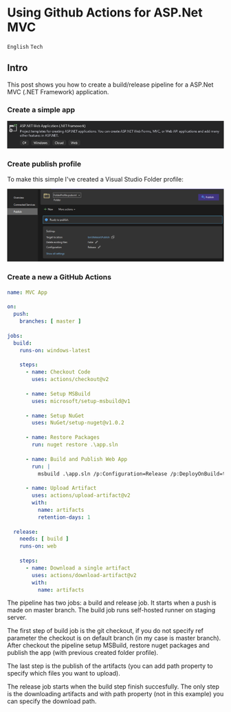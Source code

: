 # Using Github Actions for ASP.Net MVC
<code>English</code> <code>Tech</code>

## Intro

This post shows you how to create a build/release pipeline for a ASP.Net MVC (.NET Framework) application.

### Create a simple app

![New MVC project](/images/img_1.png "New MVC project")

### Create publish profile

To make this simple I've created a Visual Studio Folder profile:

![New MVC project](/images/img_2.png "New MVC project")

### Create a new a GitHub Actions

```yaml
name: MVC App

on:
  push:
    branches: [ master ]

jobs:
  build:
    runs-on: windows-latest

    steps:
      - name: Checkout Code
        uses: actions/checkout@v2
        
      - name: Setup MSBuild
        uses: microsoft/setup-msbuild@v1
      
      - name: Setup NuGet
        uses: NuGet/setup-nuget@v1.0.2
        
      - name: Restore Packages
        run: nuget restore .\app.sln
        
      - name: Build and Publish Web App
        run: |
          msbuild .\app.sln /p:Configuration=Release /p:DeployOnBuild=true /p:PublishProfile=FolderProfile

      - name: Upload Artifact
        uses: actions/upload-artifact@v2
        with:
          name: artifacts
          retention-days: 1

  release:
    needs: [ build ]
    runs-on: web
    
    steps:
      - name: Download a single artifact
        uses: actions/download-artifact@v2
        with:
          name: artifacts
```

The pipeline has two jobs: a build and release job. It starts when a push is made on master branch.
The build job runs self-hosted runner on staging server.

The first step of build job is the git checkout, if you do not specify ref parameter the checkout is on default branch (in my case is master branch).
After checkout the pipeline setup MSBuild, restore nuget packages and publish the app (with previous created folder profile).

The last step is the publish of the artifacts (you can add path property to specify which files you want to upload).

The release job starts when the build step finish succesfully. The only step is the downloading artifacts and with path
property (not in this example) you can specify the download path.
